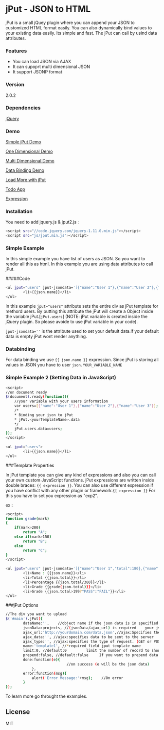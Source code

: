 # jPut - JSON to HTML
jPut is a small jQuey plugin where you can append your JSON to customized HTML format easily. You can also dynamically bind values to your existing data easily. Its simple and fast. The jPut can call by usind data attributes.

### Features
  - You can load JSON via AJAX 
  - It can supoprt multi dimensional JSON
  - It support JSONP format

### Version
2.0.2

### Dependencies
[jQuery]

### Demo
[Simple jPut Demo]

[One Dimensional Demo]

[Multi Dimensional Demo]

[Data Binding Demo]

[Load More with jPut]

[Todo App]

[Expression]


### Installation
You need to add jquery.js & jput2.js :
```sh
<script src="//code.jquery.com/jquery-1.11.0.min.js"></script>
<script src="js/jput.min.js"></script>
```

### Simple Example

In this simple example you have list of users as JSON. So you want to render all this as html. In this example you are using data attributes to call jPut.

#####Code 

```sh
<ul jput="users" jput-jsondata='[{"name":"User 1"},{"name":"User 2"},{"name":"User 3"}]'>
     	<li>{{json.name}}</li>
</ul> 
```

In this example <code>jput="users"</code> attribute sets the entire div as jPut template for methord users. By putting this attribute the jPut will create a Object inside the variable jPut.[<code>jPut.users</code>] (NOTE: jPut variable is created inside the jQuery plugin. So please avoide to use jPut variable in your code).

<code>jput-jsondata=''</code> is the attribute used to set your default data.If your default data is empty jPut wont render anything.

### Databinding
For data binding we use <code>{{ json.name }}</code> expression. Since jPut is storing all values in JSON you have to user <code>json.YOUR_VARIABLE_NAME</code>

### Simple Example 2 (Setting Data in JavaScript)

```sh
<script>
//on document ready
$(document).ready(function(){
    //your variable with your users information
    var users=[{"name":"User 1"},{"name":"User 2"},{"name":"User 3"}];
    /*
    * Binding your json to jPut
    * jPut.<yourTemplateName>.data
    */
    jPut.users.data=users;
});
</script>
      
<ul jput="users">
     	<li>{{json.name}}</li>
</ul> 
```

###Template Properties

In jPut template you can give any kind of expressions and also you can call your own custom JavaScript functions.
jPut expressions are written inside double braces: ```{{ expression }}```.
You can also use different expression if you have conflict with any other plugin or framework.```{[ expression ]}```
For this you have to set you expression as "exp2".

ex :

```sh
<script>
function grade(mark)
{
	if(mark>200)
		return "A";
	else if(mark>150)
		return "B";
	else
		return "C";		
}
</script>
      
<ul jput="users" jput-jsondata='[{"name":"User 1","total":180},{"name":"User 2","total":260}]'>
     	<li>Name : {{json.name}}</li>
     	<li>Total {{json.total}}</li>
     	<li>Percentage {{json.total/300}}</li>
     	<li>Grade {{grade(json.total)}}</li>
     	<li>Grade {{json.total>199?"PASS":"FAIL"}}</li>
</ul> 
```

###jPut Options
```sh
//The div you want to upload    
$('#main').jPut({
        dataName:'',    //object name if the json data is in specified object
        jsonData:projects, //(jsonData/ajax_url) is required	your json data to append/prepend
        ajax_url:'http://yourdomain.com/data.json',//ajax:Specifies the URL to send the request to. Default is the current page
        ajax_data:'', //ajax:specifies data to be sent to the server
        ajax_type:'', //ajax:specifies the type of request. (GET or POST)
		name:'template1', //*required field	jput template name
        limit:0, //default:0         limit the number of record to show
        prepend:false, //default:false     If you want to prepend data make it true. By default data will append 
        done:function(e){   
                            //on success (e will be the json data)
            },
        error:function(msg){
            alert('Error Message:'+msg);    //On error
        }
});
```
To learn more go throught the examples.


License
----

MIT



[jQuery]:http://jquery.com
[Simple jPut Demo]:http://shabeer-ali-m.github.io/jPut/v2demo/demo1/
[One Dimensional Demo]:http://shabeer-ali-m.github.io/jPut/v2demo/demo2/
[Data Binding Demo]:http://shabeer-ali-m.github.io/jPut/v2demo/data-binding/
[Load More with jPut]:http://shabeer-ali-m.github.io/jPut/v2demo/loadmore_with_php/
[Multi Dimensional Demo]:http://shabeer-ali-m.github.io/jPut/v2demo/loop_inside_loop
[Todo App]:http://shabeer-ali-m.github.io/jPut/v2demo/todo
[Expression]:http://shabeer-ali-m.github.io/jPut/v2demo/expression


